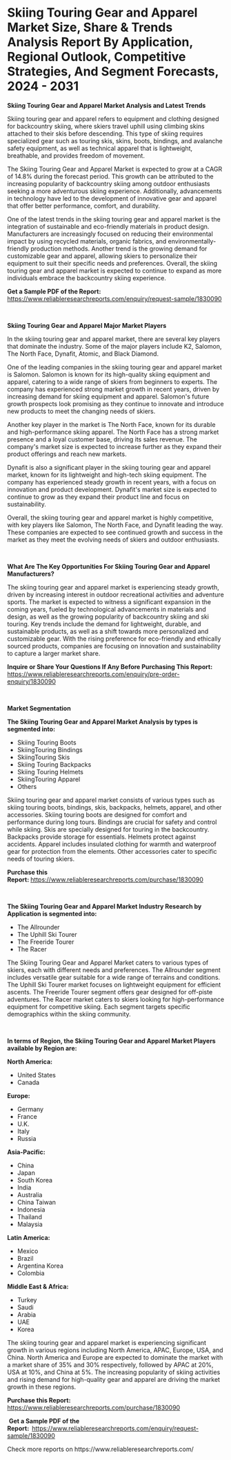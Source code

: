 <p><h1>Skiing Touring Gear and Apparel Market Size, Share & Trends Analysis Report By Application, Regional Outlook, Competitive Strategies, And Segment Forecasts, 2024 - 2031</h1></p><p><strong>Skiing Touring Gear and Apparel Market Analysis and Latest Trends</strong></p>
<p><p>Skiing touring gear and apparel refers to equipment and clothing designed for backcountry skiing, where skiers travel uphill using climbing skins attached to their skis before descending. This type of skiing requires specialized gear such as touring skis, skins, boots, bindings, and avalanche safety equipment, as well as technical apparel that is lightweight, breathable, and provides freedom of movement.</p><p>The Skiing Touring Gear and Apparel Market is expected to grow at a CAGR of 14.8% during the forecast period. This growth can be attributed to the increasing popularity of backcountry skiing among outdoor enthusiasts seeking a more adventurous skiing experience. Additionally, advancements in technology have led to the development of innovative gear and apparel that offer better performance, comfort, and durability.</p><p>One of the latest trends in the skiing touring gear and apparel market is the integration of sustainable and eco-friendly materials in product design. Manufacturers are increasingly focused on reducing their environmental impact by using recycled materials, organic fabrics, and environmentally-friendly production methods. Another trend is the growing demand for customizable gear and apparel, allowing skiers to personalize their equipment to suit their specific needs and preferences. Overall, the skiing touring gear and apparel market is expected to continue to expand as more individuals embrace the backcountry skiing experience.</p></p>
<p><strong>Get a Sample PDF of the Report:&nbsp;</strong> <a href="https://www.reliableresearchreports.com/enquiry/request-sample/1830090">https://www.reliableresearchreports.com/enquiry/request-sample/1830090</a></p>
<p>&nbsp;</p>
<p><strong>Skiing Touring Gear and Apparel Major Market Players</strong></p>
<p><p>In the skiing touring gear and apparel market, there are several key players that dominate the industry. Some of the major players include K2, Salomon, The North Face, Dynafit, Atomic, and Black Diamond.</p><p>One of the leading companies in the skiing touring gear and apparel market is Salomon. Salomon is known for its high-quality skiing equipment and apparel, catering to a wide range of skiers from beginners to experts. The company has experienced strong market growth in recent years, driven by increasing demand for skiing equipment and apparel. Salomon's future growth prospects look promising as they continue to innovate and introduce new products to meet the changing needs of skiers.</p><p>Another key player in the market is The North Face, known for its durable and high-performance skiing apparel. The North Face has a strong market presence and a loyal customer base, driving its sales revenue. The company's market size is expected to increase further as they expand their product offerings and reach new markets.</p><p>Dynafit is also a significant player in the skiing touring gear and apparel market, known for its lightweight and high-tech skiing equipment. The company has experienced steady growth in recent years, with a focus on innovation and product development. Dynafit's market size is expected to continue to grow as they expand their product line and focus on sustainability.</p><p>Overall, the skiing touring gear and apparel market is highly competitive, with key players like Salomon, The North Face, and Dynafit leading the way. These companies are expected to see continued growth and success in the market as they meet the evolving needs of skiers and outdoor enthusiasts.</p></p>
<p>&nbsp;</p>
<p><strong>What Are The Key Opportunities For Skiing Touring Gear and Apparel Manufacturers?</strong></p>
<p><p>The skiing touring gear and apparel market is experiencing steady growth, driven by increasing interest in outdoor recreational activities and adventure sports. The market is expected to witness a significant expansion in the coming years, fueled by technological advancements in materials and design, as well as the growing popularity of backcountry skiing and ski touring. Key trends include the demand for lightweight, durable, and sustainable products, as well as a shift towards more personalized and customizable gear. With the rising preference for eco-friendly and ethically sourced products, companies are focusing on innovation and sustainability to capture a larger market share.</p></p>
<p><strong>Inquire or Share Your Questions If Any Before Purchasing This Report:</strong> <a href="https://www.reliableresearchreports.com/enquiry/pre-order-enquiry/1830090">https://www.reliableresearchreports.com/enquiry/pre-order-enquiry/1830090</a></p>
<p>&nbsp;</p>
<p><strong>Market Segmentation</strong></p>
<p><strong>The Skiing Touring Gear and Apparel Market Analysis by types is segmented into:</strong></p>
<p><ul><li>Skiing Touring Boots</li><li>SkiingTouring Bindings</li><li>SkiingTouring Skis</li><li>Skiing Touring Backpacks</li><li>Skiing Touring Helmets</li><li>SkiingTouring Apparel</li><li>Others</li></ul></p>
<p><p>Skiing touring gear and apparel market consists of various types such as skiing touring boots, bindings, skis, backpacks, helmets, apparel, and other accessories. Skiing touring boots are designed for comfort and performance during long tours. Bindings are crucial for safety and control while skiing. Skis are specially designed for touring in the backcountry. Backpacks provide storage for essentials. Helmets protect against accidents. Apparel includes insulated clothing for warmth and waterproof gear for protection from the elements. Other accessories cater to specific needs of touring skiers.</p></p>
<p><strong>Purchase this Report:&nbsp;</strong><a href="https://www.reliableresearchreports.com/purchase/1830090">https://www.reliableresearchreports.com/purchase/1830090</a></p>
<p>&nbsp;</p>
<p><strong>The Skiing Touring Gear and Apparel Market Industry Research by Application is segmented into:</strong></p>
<p><ul><li>The Allrounder</li><li>The Uphill Ski Tourer</li><li>The Freeride Tourer</li><li>The Racer</li></ul></p>
<p><p>The Skiing Touring Gear and Apparel Market caters to various types of skiers, each with different needs and preferences. The Allrounder segment includes versatile gear suitable for a wide range of terrains and conditions. The Uphill Ski Tourer market focuses on lightweight equipment for efficient ascents. The Freeride Tourer segment offers gear designed for off-piste adventures. The Racer market caters to skiers looking for high-performance equipment for competitive skiing. Each segment targets specific demographics within the skiing community.</p></p>
<p>&nbsp;</p>
<p><strong>In terms of Region, the Skiing Touring Gear and Apparel Market Players available by Region are:</strong></p>
<p>
    <p> <strong> North America: </strong>
        <ul>
            <li>United States</li>
            <li>Canada</li>
        </ul>
        </p> 
    <p> <strong> Europe: </strong>
        <ul>
            <li>Germany</li>
            <li>France</li>
            <li>U.K.</li>
            <li>Italy</li>
            <li>Russia</li>
        </ul>
        </p> 
    <p> <strong> Asia-Pacific: </strong>
        <ul>
            <li>China</li>
            <li>Japan</li>
            <li>South Korea</li>
            <li>India</li>
            <li>Australia</li>
            <li>China Taiwan</li>
            <li>Indonesia</li>
            <li>Thailand</li>
            <li>Malaysia</li>
        </ul>
        </p> 
    <p> <strong> Latin America: </strong>
        <ul>
            <li>Mexico</li>
            <li>Brazil</li>
            <li>Argentina Korea</li>
            <li>Colombia</li>
        </ul>
        </p> 
    <p> <strong> Middle East & Africa: </strong>
        <ul>
            <li>Turkey</li>
            <li>Saudi</li>
            <li>Arabia</li>
            <li>UAE</li>
            <li>Korea</li>
        </ul>
    </p>
    </p>
<p><p>The skiing touring gear and apparel market is experiencing significant growth in various regions including North America, APAC, Europe, USA, and China. North America and Europe are expected to dominate the market with a market share of 35% and 30% respectively, followed by APAC at 20%, USA at 10%, and China at 5%. The increasing popularity of skiing activities and rising demand for high-quality gear and apparel are driving the market growth in these regions.</p></p>
<p><strong>Purchase this Report: </strong><a href="https://www.reliableresearchreports.com/purchase/1830090">https://www.reliableresearchreports.com/purchase/1830090</a></p>
<p>&nbsp;<strong>Get a Sample PDF of the Report:&nbsp;&nbsp;</strong><a href="https://www.reliableresearchreports.com/enquiry/request-sample/1830090">https://www.reliableresearchreports.com/enquiry/request-sample/1830090</a></p>
<p><strong></strong></p>
<p>Check more reports on https://www.reliableresearchreports.com/</p>